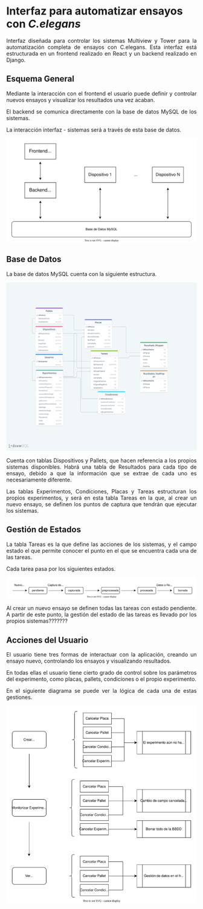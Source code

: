 # Interfaz para automatizar ensayos con _C.elegans_

<div style="text-align: justify"> Interfaz diseñada para controlar los sistemas Multiview y Tower para la automatización completa de ensayos con C.elegans. Esta interfaz está estructurada en un frontend realizado en React y un backend realizado en Django.

## Esquema General

Mediante la interacción con el frontend el usuario puede definir y controlar nuevos ensayos y visualizar los resultados una vez acaban.

El backend se comunica directamente con la base de datos MySQL de los sistemas.

La interacción interfaz - sistemas será a través de esta base de datos.

![](./docs/Arquitectura.drawio.svg)

## Base de Datos

La base de datos MySQL cuenta con la siguiente estructura.

![](./docs/drawSQL.png)

Cuenta con tablas Dispositivos y Pallets, que hacen referencia a los propios sistemas disponibles. Habrá una tabla de Resultados para cada tipo de ensayo, debido a que la información que se extrae de cada uno es necesariamente diferente.

Las tablas Experimentos, Condiciones, Placas y Tareas estructuran los propios experimentos, y será en esta tabla Tareas en la que, al crear un nuevo ensayo, se definen los puntos de captura que tendrán que ejecutar los sistemas.

## Gestión de Estados

La tabla Tareas es la que define las acciones de los sistemas, y el campo estado el que permite conocer el punto en el que se encuentra cada una de las tareas.

Cada tarea pasa por los siguientes estados.

![](./docs/Estados.drawio.svg)

Al crear un nuevo ensayo se definen todas las tareas con estado pendiente. A partir de este punto, la gestión del estado de las tareas es llevado por los propios sistemas???????

## Acciones del Usuario

El usuario tiene tres formas de interactuar con la aplicación, creando un ensayo nuevo, controlando los ensayos y visualizando resultados.

En todas ellas el usuario tiene cierto grado de control sobre los parámetros del experimento, como placas, pallets, condiciones o el propio experimento.

En el siguiente diagrama se puede ver la lógica de cada una de estas gestiones.

![](./docs/AccionesUsuario.drawio.svg)

 </div>

